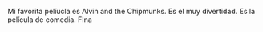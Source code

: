  Mi favorita pelíucla es Alvin and the Chipmunks. Es el muy divertidad. Es la película de comedia. FIna 
